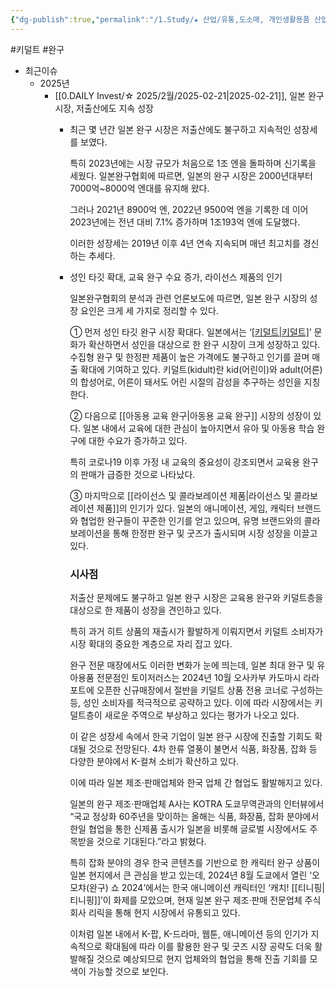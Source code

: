 ```yaml
---
{"dg-publish":true,"permalink":"/1.Study/★ 산업/유통,도소매, 개인생활용품 산업/완구/","created":"2025-03-04T14:09:59.686+09:00","updated":"2025-06-03T20:07:20.895+09:00"}
---
```


#키덜트 #완구 


- 최근이슈
	- 2025년
		- [[0.DAILY Invest/☆ 2025/2월/2025-02-21\|2025-02-21]], 일본 완구 시장, 저출산에도 지속 성장
			- 최근 몇 년간 일본 완구 시장은 저출산에도 불구하고 지속적인 성장세를 보였다. 
			  
			  특히 2023년에는 시장 규모가 처음으로 1조 엔을 돌파하며 신기록을 세웠다. 일본완구협회에 따르면, 일본의 완구 시장은 2000년대부터 7000억~8000억 엔대를 유지해 왔다. 
			  
			  그러나 2021년 8900억 엔, 2022년 9500억 엔을 기록한 데 이어 2023년에는 전년 대비 7.1% 증가하며 1조193억 엔에 도달했다. 
			  
			  이러한 성장세는 2019년 이후 4년 연속 지속되며 매년 최고치를 경신하는 추세다.
			  
			- 성인 타깃 확대, 교육 완구 수요 증가, 라이선스 제품의 인기  
			  
			  일본완구협회의 분석과 관련 언론보도에 따르면, 일본 완구 시장의 성장 요인은 크게 세 가지로 정리할 수 있다. 
			  
			  ① 먼저 성인 타깃 완구 시장 확대다. 일본에서는 ‘[[키덜트\|키덜트]](Kidult)’ 문화가 확산하면서 성인을 대상으로 한 완구 시장이 크게 성장하고 있다. 수집형 완구 및 한정판 제품이 높은 가격에도 불구하고 인기를 끌며 매출 확대에 기여하고 있다. 키덜트(kidult)란 kid(어린이)와 adult(어른)의 합성어로, 어른이 돼서도 어린 시절의 감성을 추구하는 성인을 지칭한다.
			  
			  ② 다음으로 [[아동용 교육 완구\|아동용 교육 완구]] 시장의 성장이 있다. 일본 내에서 교육에 대한 관심이 높아지면서 유아 및 아동용 학습 완구에 대한 수요가 증가하고 있다. 
			  
			  특히 코로나19 이후 가정 내 교육의 중요성이 강조되면서 교육용 완구의 판매가 급증한 것으로 나타났다. 
			  
			  ③ 마지막으로 [[라이선스 및 콜라보레이션 제품\|라이선스 및 콜라보레이션 제품]]의 인기가 있다. 일본의 애니메이션, 게임, 캐릭터 브랜드와 협업한 완구들이 꾸준한 인기를 얻고 있으며, 유명 브랜드와의 콜라보레이션을 통해 한정판 완구 및 굿즈가 출시되며 시장 성장을 이끌고 있다.
			  
			  ### 시사점
			  
			  저출산 문제에도 불구하고 일본 완구 시장은 교육용 완구와 키덜트층을 대상으로 한 제품이 성장을 견인하고 있다. 
			  
			  특히 과거 히트 상품의 재출시가 활발하게 이뤄지면서 키덜트 소비자가 시장 확대의 중요한 계층으로 자리 잡고 있다. 
			  
			  완구 전문 매장에서도 이러한 변화가 눈에 띄는데, 일본 최대 완구 및 유아용품 전문점인 토이저러스는 2024년 10월 오사카부 카도마시 라라포트에 오픈한 신규매장에서 절반을 키덜트 상품 전용 코너로 구성하는 등, 성인 소비자를 적극적으로 공략하고 있다. 이에 따라 시장에서는 키덜트층이 새로운 주역으로 부상하고 있다는 평가가 나오고 있다.  
			  
			  이 같은 성장세 속에서 한국 기업이 일본 완구 시장에 진출할 기회도 확대될 것으로 전망된다. 4차 한류 열풍이 불면서 식품, 화장품, 잡화 등 다양한 분야에서 K-컬쳐 소비가 확산하고 있다. 
			  
			  이에 따라 일본 제조·판매업체와 한국 업체 간 협업도 활발해지고 있다. 
			  
			  일본의 완구 제조·판매업체 A사는 KOTRA 도쿄무역관과의 인터뷰에서 “국교 정상화 60주년을 맞이하는 올해는 식품, 화장품, 잡화 분야에서 한일 협업을 통한 신제품 출시가 일본을 비롯해 글로벌 시장에서도 주목받을 것으로 기대된다.”라고 밝혔다. 
			  
			  특히 잡화 분야의 경우 한국 콘텐츠를 기반으로 한 캐릭터 완구 상품이 일본 현지에서 큰 관심을 받고 있는데, 2024년 8월 도쿄에서 열린 ‘오모챠(완구) 쇼 2024’에서는 한국 애니메이션 캐릭터인 ‘캐치! [[티니핑\|티니핑]]’이 화제를 모았으며, 현재 일본 완구 제조·판매 전문업체 주식회사 리릭을 통해 현지 시장에서 유통되고 있다. 
			  
			  이처럼 일본 내에서 K-팝, K-드라마, 웹툰, 애니메이션 등의 인기가 지속적으로 확대됨에 따라 이를 활용한 완구 및 굿즈 시장 공략도 더욱 활발해질 것으로 예상되므로 현지 업체와의 협업을 통해 진출 기회를 모색이 가능할 것으로 보인다.